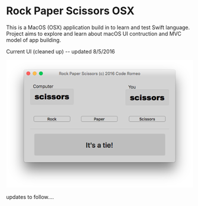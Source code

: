 # Rock Paper Scissors OSX

This is a MacOS (OSX) application build in to learn and test Swift language.
Project aims to explore and learn about macOS UI contruction and MVC model of app building.

Current UI (cleaned up) -- updated 8/5/2016

![alt tag](https://github.com/codeRomeo/RockPaperScissorsOSX/blob/master/RockPaperOSX.png)

updates to follow....
